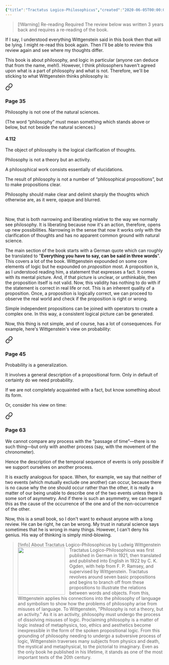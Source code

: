 ```yaml
---
{"title":"Tractatus Logico-Philosophicus","created":"2020-06-05T00:00:00+06:00","updated":"2023-07-11T11:29:08+06:00","read_count":1,"authors":["Ludwig Wittgenstein","Bertrand Russell","Charles Kay Ogden"],"rating":5,"reviewed":true,"tags":["logic","philosophy","bestreads"],"log":[{"status":"Read","timestamp":"2020-06-08T00:00:00+06:00"},{"status":"To Read","timestamp":"2020-06-05T00:00:00+06:00"}],"status":"Read","dg-metatags":{"og:image":"https://images-na.ssl-images-amazon.com/images/S/compressed.photo.goodreads.com/books/1416873339i/913171.jpg"},"cover":"https://images-na.ssl-images-amazon.com/images/S/compressed.photo.goodreads.com/books/1416873339i/913171.jpg","dg-publish":true,"dg-note-icon":2,"dg-path":"Reading/Books/Read/Tractatus Logico-Philosophicus by Ludwig Wittgenstein.md","permalink":"/reading/books/read/tractatus-logico-philosophicus-by-ludwig-wittgenstein/","metatags":{"og:image":"https://images-na.ssl-images-amazon.com/images/S/compressed.photo.goodreads.com/books/1416873339i/913171.jpg"},"dgPassFrontmatter":true,"noteIcon":2}
---
```


> [!Warning] Re-reading Required
> The review below was written 3 years back and requires a re-reading of the book.

If I say, I understood everything Wittgenstein said in this book then that will be lying. I might re-read this book again. Then I'll be able to review this review again and see where my thoughts differ.  

This book is about philosophy, and logic in particular (anyone can deduce that from the name, meh!). However, I think philosophers haven't agreed upon what is a part of philosophy and what is not. Therefore, we'll be sticking to what Wittgenstein thinks philosophy is: 


<div class="transclusion internal-embed is-loaded"><a class="markdown-embed-link" href="/reading/notes-and-highlights/tractatus-logico-philosophicus-by-ludwig-wittgenstein/#page-35" aria-label="Open link"><svg xmlns="http://www.w3.org/2000/svg" width="24" height="24" viewBox="0 0 24 24" fill="none" stroke="currentColor" stroke-width="2" stroke-linecap="round" stroke-linejoin="round" class="svg-icon lucide-link"><path d="M10 13a5 5 0 0 0 7.54.54l3-3a5 5 0 0 0-7.07-7.07l-1.72 1.71"></path><path d="M14 11a5 5 0 0 0-7.54-.54l-3 3a5 5 0 0 0 7.07 7.07l1.71-1.71"></path></svg></a><div class="markdown-embed">



### Page 35

Philosophy is not one of the natural sciences.
  
(The word “philosophy” must mean something which stands above or below, but not beside the natural sciences.)  
  
#### 4.112
  
The object of philosophy is the logical clarification of thoughts.  

Philosophy is not a theory but an activity.

A philosophical work consists essentially of elucidations.  

The result of philosophy is not a number of “philosophical propositions”, but to make propositions clear.  

Philosophy should make clear and delimit sharply the thoughts which otherwise are, as it were, opaque and blurred.  
  
 


</div></div>


Now, that is both narrowing and liberating relative to the way we normally see philosophy. It is liberating because now it's an action, therefore, opens up new possibilities. Narrowing in the sense that now it works only with the clarification of thoughts and has no apparent common ground with natural science.  
  
The main section of the book starts with a German quote which can roughly be translated to "**Everything you have to say, can be said in three words**". This covers a lot of the book. Wittgenstein expounded on some core elements of logic but he expounded on *proposition* most. A proposition is, as I understood reading him, a statement that expresses a fact. It comes with its mental picture. And, if that picture is unclear, or unthinkable, then the proposition itself is not valid. Now, this validity has nothing to do with if the statement is correct in real life or not. This is an inherent quality of a proposition. Once, a proposition is logically correct, we can proceed to observe the real world and check if the proposition is right or wrong.  
  
Simple independent propositions can be joined with operators to create a complex one. In this way, a consistent logical picture can be generated.  
  
Now, this thing is not simple, and of course, has a lot of consequences. For example, here's Wittgenstein's view on probability:


<div class="transclusion internal-embed is-loaded"><a class="markdown-embed-link" href="/reading/notes-and-highlights/tractatus-logico-philosophicus-by-ludwig-wittgenstein/#page-45" aria-label="Open link"><svg xmlns="http://www.w3.org/2000/svg" width="24" height="24" viewBox="0 0 24 24" fill="none" stroke="currentColor" stroke-width="2" stroke-linecap="round" stroke-linejoin="round" class="svg-icon lucide-link"><path d="M10 13a5 5 0 0 0 7.54.54l3-3a5 5 0 0 0-7.07-7.07l-1.72 1.71"></path><path d="M14 11a5 5 0 0 0-7.54-.54l-3 3a5 5 0 0 0 7.07 7.07l1.71-1.71"></path></svg></a><div class="markdown-embed">



### Page 45

Probability is a generalization.  

It involves a general description of a propositional form. Only in default of certainty do we need probability.

If we are not completely acquainted with a fact, but know something about its form.  


</div></div>
  

Or, consider his view on time:  


<div class="transclusion internal-embed is-loaded"><a class="markdown-embed-link" href="/reading/notes-and-highlights/tractatus-logico-philosophicus-by-ludwig-wittgenstein/#page-63" aria-label="Open link"><svg xmlns="http://www.w3.org/2000/svg" width="24" height="24" viewBox="0 0 24 24" fill="none" stroke="currentColor" stroke-width="2" stroke-linecap="round" stroke-linejoin="round" class="svg-icon lucide-link"><path d="M10 13a5 5 0 0 0 7.54.54l3-3a5 5 0 0 0-7.07-7.07l-1.72 1.71"></path><path d="M14 11a5 5 0 0 0-7.54-.54l-3 3a5 5 0 0 0 7.07 7.07l1.71-1.71"></path></svg></a><div class="markdown-embed">



### Page 63

We cannot compare any process with the “passage of time”—there is no such thing—but only with another process (say, with the movement of the chronometer).

Hence the description of the temporal sequence of events is only possible if we support ourselves on another process.  

It is exactly analogous for space. When, for example, we say that neither of two events (which mutually exclude one another) can occur, because there is no cause why the one should occur rather than the other, it is really a matter of our being unable to describe one of the two events unless there is some sort of asymmetry. And if there is such an asymmetry, we can regard this as the cause of the occurrence of the one and of the non-occurrence of the other.


</div></div>

  
Now, this is a small book, so I don't want to exhaust anyone with a long review. He can be right, he can be wrong. My trust in natural science says sometimes that he is wrong in many things. However, I can't deny his genius. His way of thinking is simply mind-blowing.


> [!info] About Tractatus Logico-Philosophicus by Ludwig Wittgenstein
> <img src="https://images-na.ssl-images-amazon.com/images/S/compressed.photo.goodreads.com/books/1416873339i/913171.jpg" style="float: left; width: 150px; height: auto; margin-right: 1em;" /> Tractatus Logico-Philosophicus was first published in German in 1921, then translated and published into English in 1922 by C. K. Ogden, with help from F. P. Ramsey, and supervised by Wittgenstein. Tractatus revolves around seven basic propositions and begins to branch off from these propositions to illustrate the relations between words and objects. From this, Wittgenstein applies his connections into the philosophy of language and symbolism to show how the problems of philosophy arise from misuses of language. To Wittgenstein, "Philosophy is not a theory, but an activity." As it is an activity, philosophy must undergo the process of dissolving misuses of logic. Proclaiming philosophy is a matter of logic instead of metaphysics, too, ethics and aesthetics become inexpressible in the form of the spoken propositional logic. From this grounding of philosophy needing to undergo a subversive process of logic, Wittgenstein traverses many subjects from physics and death, the mystical and metaphysical, to the pictorial to imaginary. Even as the only book he published in his lifetime, it stands as one of the most important texts of the 20th century.
